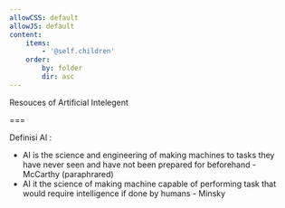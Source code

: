 ```yaml
---
allowCSS: default
allowJS: default
content:
    items:
        - '@self.children'
    order:
        by: folder
        dir: asc
---
```


Resouces of Artificial Intelegent 

===

Definisi AI : 
- AI is the science and engineering of making machines to tasks they have never seen and have not been prepared for beforehand - McCarthy (paraphrared)
- AI it the science of making machine capable of performing task that would require intelligence if done by humans - Minsky 

